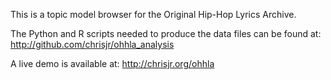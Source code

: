This is a topic model browser for the Original Hip-Hop Lyrics Archive.

The Python and R scripts needed to produce the data files can be found at: http://github.com/chrisjr/ohhla_analysis

A live demo is available at: http://chrisjr.org/ohhla